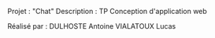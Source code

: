 Projet : "Chat"
Description : TP Conception d'application web

Réalisé par :
DULHOSTE Antoine
VIALATOUX Lucas

